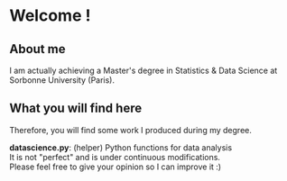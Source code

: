 # Welcome !

## About me
I am actually achieving a Master's degree in Statistics & Data Science at Sorbonne University (Paris).

## What you will find here
Therefore, you will find some work I produced during my degree.  

**datascience.py**: (helper) Python functions for data analysis  
It is not "perfect" and is under continuous modifications.  
Please feel free to give your opinion so I can improve it :)
